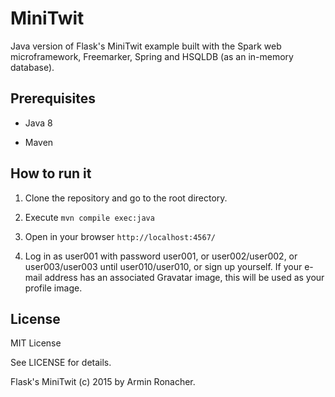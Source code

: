 # MiniTwit

Java version of Flask's MiniTwit example built with the Spark web microframework, Freemarker, Spring and HSQLDB (as an in-memory database).

## Prerequisites

- Java 8

- Maven

## How to run it

1. Clone the repository and go to the root directory.

2. Execute `mvn compile exec:java`

3. Open in your browser `http://localhost:4567/`

4. Log in as user001 with password user001, or user002/user002, or user003/user003 until user010/user010, or sign up yourself. If your e-mail address has an associated Gravatar image, this will be used as your profile image.

## License
MIT License

See LICENSE for details.

Flask's MiniTwit (c) 2015 by Armin Ronacher.
